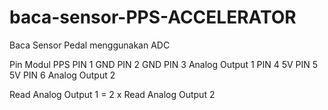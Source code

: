 # baca-sensor-PPS-ACCELERATOR
Baca Sensor Pedal menggunakan ADC

Pin Modul PPS
PIN 1 GND
PIN 2 GND
PIN 3 Analog Output 1
PIN 4 5V
PIN 5 5V
PIN 6 Analog Output 2

Read Analog Output 1 = 2 x Read Analog Output 2
